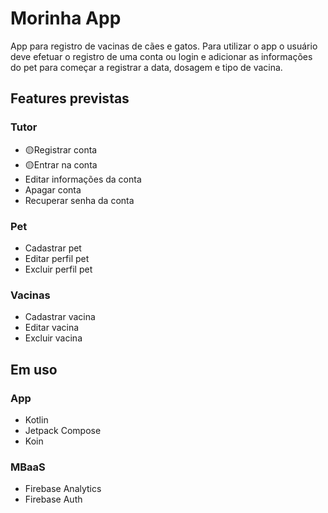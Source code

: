# Morinha App
App para registro de vacinas de cães e gatos. Para utilizar o app o usuário deve efetuar o registro de uma conta ou login e adicionar as informações do pet para começar a registrar a data, dosagem e tipo de vacina.

## Features previstas 
### Tutor
- 🟡Registrar conta
- 🟡Entrar na conta
- Editar informações da conta
- Apagar conta
- Recuperar senha da conta

### Pet
- Cadastrar pet
- Editar perfil pet
- Excluir perfil pet

### Vacinas
- Cadastrar vacina
- Editar vacina
- Excluir vacina

## Em uso

### App
- Kotlin
- Jetpack Compose
- Koin

### MBaaS
- Firebase Analytics
- Firebase Auth
